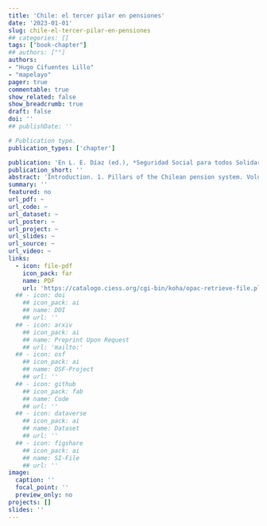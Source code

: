 ```yaml
---
title: 'Chile: el tercer pilar en pensiones'
date: '2023-01-01'
slug: chile-el-tercer-pilar-en-pensiones
## categories: []
tags: ["book-chapter"]
## authors: [""]
authors:
- "Hugo Cifuentes Lillo"
- "mapelayo"
pager: true
commentable: true
show_related: false
show_breadcrumb: true
draft: false
doi: ''
## publishDate: ''

# Publication type.
publication_types: ['chapter']

publication: 'En L. E. Díaz (ed.), *Seguridad Social para todos Solidaria e Inclusiva. Estudios en Homenaje a Carmelo Mesa-Lago*. Barquisimeto: Universitas Fundación, Fundación Friedrich Ebert Stiftung'
publication_short: ''
abstract: 'Introduction. 1. Pillars of the Chilean pension system. Voluntary savings instruments. Voluntary contributions. Agreed Deposits (DC in Spanish). Voluntary Pension Savings (APV in Spanish). Collective Voluntary Pension Savings (APVC in Spanish). Voluntary Savings Account (Account 2 or CAV in Spanish). 3. Proposals for improvements and pension reforms in the last 10 years. President Piñera’s pension reform. President Boric’s pension reform (November 2022). Comparative experience. a. United Kingdom. Lessons from the British System. General Commentary on Voluntary Savings. Voluntary Pension Savings Instruments in the United Kingdom on Personal Pensions. On Lifetime Individual Savings Accounts (Lifetime ISAs). b. Pension Plans and Funds in Spain (PyFP in Spanish). Toledo Pacts. Spanish legislation on Pension Pension Pension Plans. Nature of pension funds. Contributions and benefits. c. Voluntary savings schemes in South America. d. Pan-European pension schemes. Pan-European pension plans (EU). 5. Conclusion. Bibliography.'
summary: ''
featured: no
url_pdf: ~
url_code: ~
url_dataset: ~
url_poster: ~
url_project: ~
url_slides: ~
url_source: ~
url_video: ~
links:
  - icon: file-pdf
    icon_pack: far
    name: PDF
    url: 'https://catalogo.ciess.org/cgi-bin/koha/opac-retrieve-file.pl?id=791c4b7917b82bfd5baf6ed6154fc7f6'
  ## - icon: doi
    ## icon_pack: ai
    ## name: DOI
    ## url: ''
  ## - icon: arxiv
    ## icon_pack: ai
    ## name: Preprint Upon Request
    ## url: 'mailto:'
  ## - icon: osf
    ## icon_pack: ai
    ## name: OSF-Project
    ## url: ''
  ## - icon: github
    ## icon_pack: fab
    ## name: Code
    ## url: ''
  ## - icon: dataverse
    ## icon_pack: ai
    ## name: Dataset
    ## url: ''
  ## - icon: figshare
    ## icon_pack: ai
    ## name: SI-File
    ## url: ''
image:
  caption: ''
  focal_point: ''
  preview_only: no
projects: []
slides: ''
---
```

